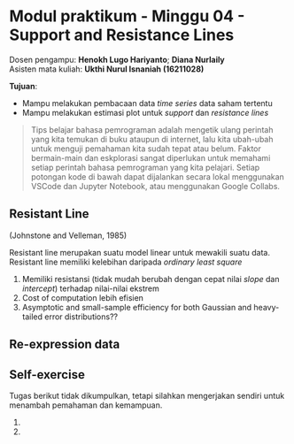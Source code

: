 # Modul praktikum - Minggu 04 - Support and Resistance Lines 

Dosen pengampu: **Henokh Lugo Hariyanto**; **Diana Nurlaily**   
Asisten mata kuliah: **Ukthi Nurul Isnaniah (16211028)**

**Tujuan**:
- Mampu melakukan pembacaan data _time series_ data saham tertentu
- Mampu melakukan estimasi plot untuk _support_ dan _resistance lines_

> Tips belajar bahasa pemrograman adalah mengetik ulang perintah yang kita
> temukan di buku ataupun di internet, lalu kita ubah-ubah untuk menguji 
> pemahaman kita sudah tepat atau belum. Faktor bermain-main dan eskplorasi
> sangat diperlukan untuk memahami setiap perintah bahasa pemrograman yang
> kita pelajari. Setiap potongan kode di bawah dapat dijalankan secara lokal
> menggunakan VSCode dan Jupyter Notebook, atau menggunakan Google Collabs.

## Resistant Line

(Johnstone and Velleman, 1985)

Resistant line merupakan suatu model linear untuk mewakili suatu data.
Resistant line memiliki kelebihan daripada _ordinary least square_
1. Memiliki resistansi (tidak mudah berubah dengan cepat nilai _slope_
   dan _intercept_) terhadap nilai-nilai ekstrem
2. Cost of computation lebih efisien
3. Asymptotic and small-sample efficiency for both Gaussian and heavy-tailed
   error distributions??


## Re-expression data



## Self-exercise  
Tugas berikut tidak dikumpulkan, tetapi silahkan mengerjakan sendiri untuk
menambah pemahaman dan kemampuan.

1. 

2.






